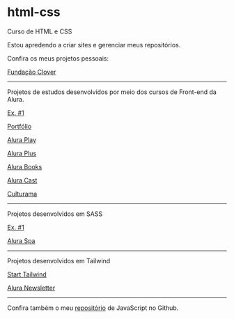 # html-css
 Curso de HTML e CSS

 Estou apredendo a criar sites e gerenciar meus repositórios.

 Confira os meus projetos pessoais:

 <a href="https://matheus-pombeiro.github.io/html-css/clover-foundation/index.html">Fundação Clover</a>

 <hr>

 Projetos de estudos desenvolvidos por meio dos cursos de Front-end da Alura.

 <a href="https://matheus-pombeiro.github.io/html-css/ex-1/index.html">Ex. #1</a>

 <a href="https://matheus-pombeiro.github.io/html-css/portfolio/index.html">Portfólio</a>

 <a href="https://matheus-pombeiro.github.io/html-css/alura-play/index.html">Alura Play</a>

 <a href="https://matheus-pombeiro.github.io/html-css/alura-plus/index.html">Alura Plus</a>

 <a href="https://matheus-pombeiro.github.io/html-css/alura-books/index.html">Alura Books</a>

 <a href="https://matheus-pombeiro.github.io/html-css/alura-cast/index.html">Alura Cast</a>

 <a href="https://matheus-pombeiro.github.io/html-css/culturama/index.html">Culturama</a>
 
 <hr>

 Projetos desenvolvidos em SASS

 <a href="https://matheus-pombeiro.github.io/html-css/sass/index.html">Ex. #1</a>

 <a href="https://matheus-pombeiro.github.io/html-css/alura-spa/index.html">Alura Spa</a>

 <hr>

 Projetos desenvolvidos em Tailwind

 <a href="https://matheus-pombeiro.github.io/html-css/alura-newsletter/index.html">Start Tailwind</a>

 <a href="https://matheus-pombeiro.github.io/html-css/alura-newsletter/newsletter.html">Alura Newsletter</a>

 <hr>

 Confira também o meu <a href="https://matheus-pombeiro.github.io/javascript">repositório</a> de JavaScript no Github.


